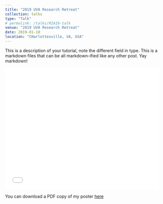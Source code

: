 ```yaml
---
title: "2019 UVA Research Retreat"
collection: talks
type: "Talk"
# permalink: /talks/RIA19-talk
venue: "2019 UVA Research Retreat"
date: 2019-01-10
location: "CHarlottesville, VA, USA"
---
```

This is a description of your tutorial, note the different field in type. This is a markdown files that can be all markdown-ified like any other post. Yay markdown!


<iframe src="/files/pdf/talks/RIA_poster.pdf" width="100%" height="400" frameborder="no" border="0" marginwidth="0" marginheight="0"></iframe>

You can download a PDF copy of my poster [here](/files/pdf/talks/RIA_poster.pdf)

